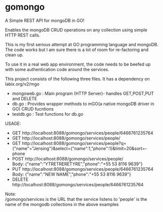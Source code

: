 gomongo
=======

A Simple REST API for mongoDB in GO!

Enables the mongoDB CRUD operations on any collection using simple HTTP REST calls. 

This is my first serious attempt at GO programming language and mongoDB. The code works but I am sure there is a lot of room for re-factoring and clean up. 

To use it in a real web app environment, the code needs to be beefed up with some authentication code around the services.

This project consists of the following three files. It has a dependency on labix.org/v2/mgo

- mongoweb.go :  Main program (HTTP Server)- handles GET,POST,PUT and DELETE
- db.go       :  Provides wrapper methods to mGO(a native mongoDB driver in GO) CRUD fucntions
- testdb.go   :  Test functions for db.go

USAGE:

- GET http://localhost:8088/gomongo/services/people/6466761235764 
- GET http://localhost:8088/gomongo/services/people/
- GET http://localhost:8088/gomongo/services/people?q={"name"="Jensing"}&select={"name":1,"phone":1}&limit=20&sort=-phone
- POST http://localhost:8088/gomongo/services/people/ <br>
	Body: {"name":"YTRETRERETYRE","phone":"+55 53 8116 9639"} <br>
- PUT http://localhost:8088/gomongo/services/people/6466761235764 <br>
	Body: {"name":"NEW NAME","phone":"+55 53 8116 9639"}<br>
- DELETE http://localhost:8088/gomongo/services/people/6466761235764 <br>

Note: <br>
	/gomongo/services is the URL that the service listens to 'people' is the name of the mongodb collections in the above examples
	